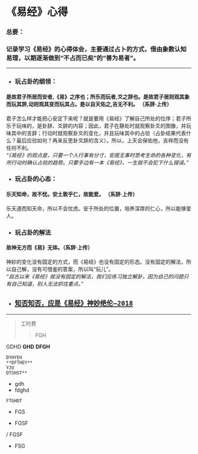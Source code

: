 # 《易经》心得  
### 总要：  
### 记录学习《易经》的心得体会，主要通过占卜的方式，借由象数认知易理，以期逐渐做到“不占而已矣”的“善为易者”。  
***
+ ### 玩占卦的纲领：  
#### 是故君子所居而安者,《易》之序也；所乐而玩者,爻之辞也。是故君子居则观其象而玩其辞,动则观其变而玩其占。是以自天佑之,吉无不利。 （系辞·上传） 
君子怎么样才能把心安定下来呢？就是要用《易经》了解自己所处的位序；君子所乐于玩味的，是卦辞、爻辞的内容；因此，君子在静处时就观察卦爻的图像，并玩味其中的言辞；行动时就观察卦爻的变化，并且玩味其中的占验（占卦结果代表什么？最后应验如何？再来反思卦爻辞的含义）。所以，上天会保佑他，吉祥而没有任何不利。  
*“《易经》的观点是，只要一个人行事有分寸，安居无事时思考生命的各种变化，有所行动时确认占验的趋势。只要手边有一本《易经》，一生就不会犯下什么错误。”*  
+ ### 玩占卦的心态：   
#### 乐天知命，故不忧。安土敦乎仁，故能爱。 （系辞·上传）   
乐天道而知天命，所以不会忧虑。安于所处的位置，培养深厚的仁心，所以能够爱人。  
+ ### 玩占卦的解法  
#### 故神无方而《易》无体。（系辞·上传）     
神妙的变化没有固定的方式，而《易经》也没有固定的形态。没有固定的解法，所以自己解，没有可借鉴的答案，所以叫“玩儿”。  
*“自古以来《易经》就没有固定的解法，我们应练习独立解卦，因为自己的问题只有自己知道，别人无法抓住重点。”*



- ## [`知否知否，应是《易经》神妙绝伦—2018`](https://github.com/wickedgoose/I-Ching-s-Experience/blob/master/Article/%E7%9F%A5%E5%90%A6%E7%9F%A5%E5%90%A6%EF%BC%8C%E5%BA%94%E6%98%AF%E3%80%8A%E6%98%93%E7%BB%8F%E3%80%8B%E7%A5%9E%E5%A6%99%E7%BB%9D%E4%BC%A6%E2%80%942018.md)

----
>工时费
>>FGH

  GDHD
 **GHD**
  **DFGH**  

    
    DYHYEH  
    **DFTHEY**
    YJU  
    DTSHST**  
 
 - gdh 
 - fdghd
 

`FTGHDT`

+ FGS

- FGSF

/ FGSF

* FSG 
